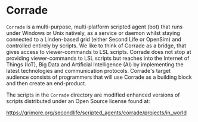 # Corrade

`Corrade` is a multi-purpose, multi-platform scripted agent (bot) that runs
under Windows or Unix natively, as a service or daemon whilst staying connected
to a Linden-based grid (either Second Life or OpenSim) and controlled entirely
by scripts. We like to think of Corrade as a bridge, that gives access to
viewer-commands to LSL scripts. Corrade does not stop at providing viewer-commands
to LSL scripts but reaches into the Internet of Things (IoT), Big Data and
Artificial Intelligence (AI) by implementing the latest technologies and
communication protocols. Corrade's target audience consists of programmers
that will use Corrade as a building block and then create an end-product.

The scripts in the `Corrade` directory are modified enhanced versions of
scripts distributed under an Open Source license found at:

https://grimore.org/secondlife/scripted_agents/corrade/projects/in_world

